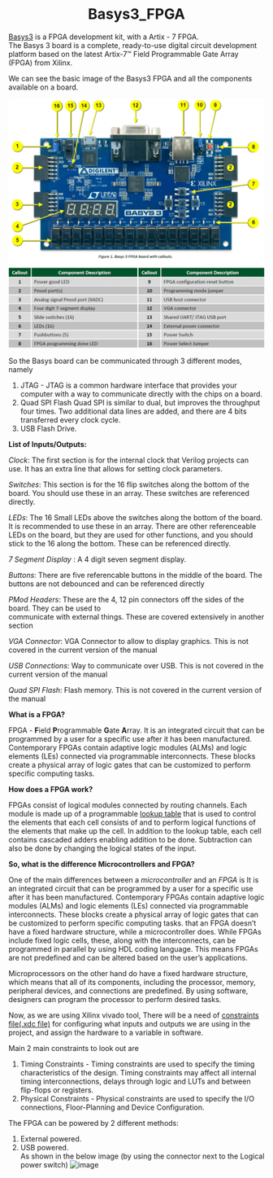 # <h1 align="center">Basys3_FPGA
[Basys3](https://reference.digilentinc.com/programmable-logic/basys-3/start) is a FPGA development kit, with a Artix - 7 FPGA.
<br>The Basys 3 board is a complete, ready-to-use digital circuit development platform based on the latest Artix-7™ Field Programmable Gate Array (FPGA) from Xilinx.

  We can see the basic image of the Basys3 FPGA and all the components available on a board.
  
  ![FPGA](https://github.com/bharath19-gs/Basys3_FPGA/blob/04320b8a0a0f3c867e479ae638198d5f4c51c906/Images/basys3.jpg)
  
  So the Basys board can be communicated through 3 different modes, namely
  
  1.  JTAG - JTAG is a common hardware interface that provides your computer with a way to communicate directly with the chips on a board.
  2.  Quad SPI Flash Quad SPI is similar to dual, but improves the throughput four times. Two additional data lines are added, and there are 4 bits transferred every clock cycle.
  3.  USB Flash Drive.
  
  **List of Inputs/Outputs:**
  
  _Clock_: The first section is for the internal clock that Verilog projects can use. It has an extra line that allows for
  setting clock parameters.
  
  _Switches_: This section is for the 16 flip switches along the bottom of the board. You should use these in an
  array. These switches are referenced directly.
  
  _LEDs_: The 16 Small LEDs above the switches along the bottom of the board. It is recommended to use these in
  an array. There are other referenceable LEDs on the board, but they are used for other functions, and you should
  stick to the 16 along the bottom. These can be referenced directly.
  
  _7 Segment Display_ : A 4 digit seven segment display.
  
  _Buttons_: There are five referencable buttons in the middle of the board. The buttons are not debounced and can
  be referenced directly
  
  _PMod Headers_: These are the 4, 12 pin connectors off the sides of the board. They can be used to\
  communicate with external things. These are covered extensively in another section
  
  _VGA Connector_: VGA Connector to allow to display graphics. This is not covered in the current version of the
  manual
  
  _USB Connections_: Way to communicate over USB. This is not covered in the current version of the manual
  
  _Quad SPI Flash_: Flash memory. This is not covered in the current version of the manual
  
  **What is a FPGA?**
  
  FPGA - **F**ield **P**rogrammable **G**ate **A**rray. 
   It is an integrated circuit that can be programmed by a user for a specific use after it has been manufactured. Contemporary FPGAs contain adaptive logic modules (ALMs) and logic elements (LEs) connected via programmable interconnects. These blocks create a physical array of logic gates that can be customized to perform specific computing tasks. 
  
  **How does a FPGA work?**
  
  FPGAs consist of logical modules connected by routing channels. Each module is made up of a programmable [lookup table](https://hardwarebee.com/overview-of-lookup-tables-in-fpga-design/#:~:text=Lookup%20table%20is%20actually%20your,power%20up%20your%20FPGA%20chip.) that is used to control the elements that each cell consists of and to perform logical functions of the elements that make up the cell. In addition to the lookup table, each cell contains cascaded adders enabling addition to be done. Subtraction can also be done by changing the logical states of the input. 
  
  **So, what is the difference Microcontrollers and FPGA?**
  
  One of the main differences between a _microcontroller_ and an _FPGA_ is  It is an integrated circuit that can be programmed by a user for a specific use after it has been manufactured. Contemporary FPGAs contain adaptive logic modules (ALMs) and logic elements (LEs) connected via programmable interconnects. These blocks create a physical array of logic gates that can be customized to perform specific computing tasks. that an FPGA doesn’t have a fixed hardware structure, while a microcontroller does. While FPGAs include   fixed logic cells, these, along with the interconnects, can be programmed in parallel by using HDL coding language. This means FPGAs are not predefined and can be altered         based on the user’s applications.
  
  Microprocessors on the other hand do have a fixed hardware structure, which means that all of its components, including the processor, memory, peripheral devices, and
  connections are predefined. By using software, designers can program the processor to perform desired tasks.
  
 Now, as we are using Xilinx vivado tool,
  There will be a need of [constraints file(.xdc file)](https://reference.digilentinc.com/learn/software/tutorials/vivado-xdc-file) for configuring what inputs and outputs we are using in the project, and assign the hardware to a variable in software.
 
  Main 2 main constraints to look out are 
  1. Timing Constraints - Timing constraints are used to specify the timing characteristics of the design. Timing constraints may affect all internal timing interconnections, delays through logic and LUTs and between flip-flops or registers.
  2. Physical Constraints - Physical constraints are used to specify the I/O connections, Floor-Planning and Device Configuration.
  

 The FPGA can be powered by 2 different methods:
  1. External powered.
  2. USB powered.
  <br>As shown in the below image (by using the connector next to the Logical power switch)
  ![image](https://digilent.com/reference/_media/basys3-powerblockdiagram.png)
